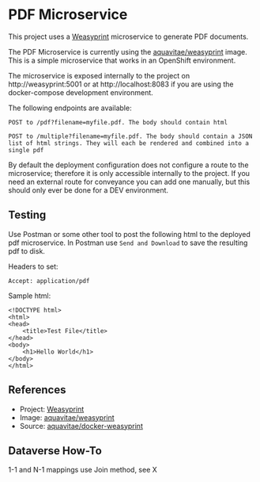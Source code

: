 # PDF Microservice

This project uses a [Weasyprint](http://weasyprint.org/) microservice to generate PDF documents.

The PDF Microservice is currently using the [aquavitae/weasyprint](https://hub.docker.com/r/aquavitae/weasyprint/) image.  This is a simple microservice that works in an OpenShift environment.

The microservice is exposed internally to the project on http://weasyprint:5001 or at http://localhost:8083 if you are using the docker-compose development environment.

The following endpoints are available:

```
POST to /pdf?filename=myfile.pdf. The body should contain html

POST to /multiple?filename=myfile.pdf. The body should contain a JSON list of html strings. They will each be rendered and combined into a single pdf
```

By default the deployment configuration does not configure a route to the microservice; therefore it is only accessible internally to the project.  If you need an external route for conveyance you can add one manually, but this should only ever be done for a DEV environment.  

## Testing

Use Postman or some other tool to post the following html to the deployed pdf microservice.  In Postman use `Send and Download` to save the resulting pdf to disk.

Headers to set:
```
Accept: application/pdf
```

Sample html:
```
<!DOCTYPE html>
<html>
<head>
    <title>Test File</title>
</head>
<body>
    <h1>Hello World</h1>
</body>
</html>
```

## References

* Project: [Weasyprint](http://weasyprint.org/)
* Image: [aquavitae/weasyprint](https://hub.docker.com/r/aquavitae/weasyprint/)
* Source: [aquavitae/docker-weasyprint](https://github.com/aquavitae/docker-weasyprint)

## Dataverse How-To

1-1 and N-1 mappings use Join method, see X